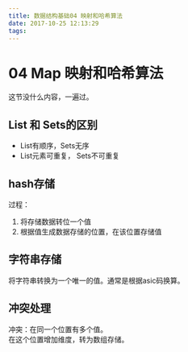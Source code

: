 ```yaml
---
title: 数据结构基础04 映射和哈希算法
date: 2017-10-25 12:13:29
tags:
---
```


# 04 Map 映射和哈希算法

这节没什么内容，一遍过。

## List 和 Sets的区别

- List有顺序，Sets无序
- List元素可重复， Sets不可重复

## hash存储

过程：

1. 将存储数据转位一个值
2. 根据值生成数据存储的位置，在该位置存储值

## 字符串存储

将字符串转换为一个唯一的值。通常是根据asic码换算。

## 冲突处理

冲突：在同一个位置有多个值。  
在这个位置增加维度，转为数组存储。  


